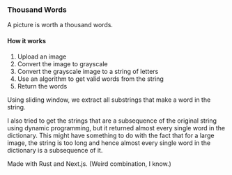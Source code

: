 ### Thousand Words

A picture is worth a thousand words.

#### How it works

1. Upload an image
2. Convert the image to grayscale
3. Convert the grayscale image to a string of letters
4. Use an algorithm to get valid words from the string
5. Return the words

Using sliding window, we extract all substrings that make a word in the string.

I also tried to get the strings that are a subsequence of the original string using dynamic programming, but it returned almost every single word in the dictionary. This might have something to do with the fact that for a large image, the string is too long and hence almost every single word in the dictionary is a subsequence of it.

Made with Rust and Next.js. (Weird combination, I know.)
